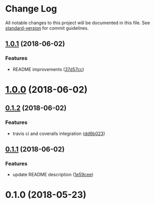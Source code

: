 # Change Log

All notable changes to this project will be documented in this file. See [standard-version](https://github.com/conventional-changelog/standard-version) for commit guidelines.

<a name="1.0.1"></a>
## [1.0.1](https://github.com/glicht/npm-get-version/compare/v1.0.0...v1.0.1) (2018-06-02)


### Features

* README improvements ([37d57cc](https://github.com/glicht/npm-get-version/commit/37d57cc))



<a name="1.0.0"></a>
# [1.0.0](https://github.com/glicht/npm-get-version/compare/v0.1.2...v1.0.0) (2018-06-02)



<a name="0.1.2"></a>
## [0.1.2](https://github.com/glicht/npm-get-version/compare/v0.1.1...v0.1.2) (2018-06-02)


### Features

* travis ci and coveralls integration ([dd6b023](https://github.com/glicht/npm-get-version/commit/dd6b023))



<a name="0.1.1"></a>
## [0.1.1](https://github.com/glicht/npm-get-version/compare/v0.1.0...v0.1.1) (2018-06-02)


### Features

* update README description ([1e59cee](https://github.com/glicht/npm-get-version/commit/1e59cee))



<a name="0.1.0"></a>
# 0.1.0 (2018-05-23)
